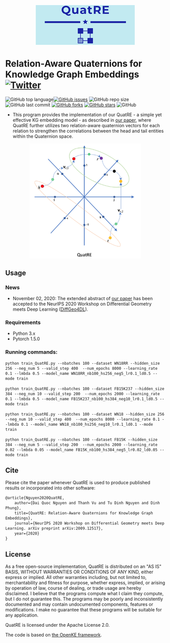 <p align="center">
	<img src="https://github.com/daiquocnguyen/QuatRE/blob/master/QuatRE_logo.png">
</p>

# Relation-Aware Quaternions for Knowledge Graph Embeddings<a href="https://twitter.com/intent/tweet?text=Wow:&url=https%3A%2F%2Fgithub.com%2Fdaiquocnguyen%2FQuatRE%2Fblob%2Fmaster%2FREADME.md"><img alt="Twitter" src="https://img.shields.io/twitter/url?style=social&url=https%3A%2F%2Ftwitter.com%2Fdaiquocng"></a>

<img alt="GitHub top language" src="https://img.shields.io/github/languages/top/daiquocnguyen/QuatRE"><a href="https://github.com/daiquocnguyen/QuatRE/issues"><img alt="GitHub issues" src="https://img.shields.io/github/issues/daiquocnguyen/QuatRE"></a>
<img alt="GitHub repo size" src="https://img.shields.io/github/repo-size/daiquocnguyen/QuatRE">
<img alt="GitHub last commit" src="https://img.shields.io/github/last-commit/daiquocnguyen/QuatRE">
<a href="https://github.com/daiquocnguyen/QuatRE/network"><img alt="GitHub forks" src="https://img.shields.io/github/forks/daiquocnguyen/QuatRE"></a>
<a href="https://github.com/daiquocnguyen/QuatRE/stargazers"><img alt="GitHub stars" src="https://img.shields.io/github/stars/daiquocnguyen/QuatRE"></a>
<img alt="GitHub" src="https://img.shields.io/github/license/daiquocnguyen/QuatRE">

- This program provides the implementation of our QuatRE - a simple yet effective KG embedding model - as described in [our paper](https://arxiv.org/abs/2009.12517), where QuatRE further utilizes two relation-aware quaternion vectors for each relation to strengthen the correlations between the head and tail entities within the Quaternion space.

<p align="center">
	<img src="https://github.com/daiquocnguyen/QuatRE/blob/master/QuatRE.png" width="350">
</p>


## Usage

### News
- November 02, 2020: The extended abstract of [our paper](https://arxiv.org/abs/2009.12517) has been accepted to the NeurIPS 2020 Workshop on Differential Geometry meets Deep Learning ([DiffGeo4DL](https://sites.google.com/view/diffgeo4dl/)).


### Requirements
- Python 3.x
- Pytorch 1.5.0

### Running commands:
	
	python train_QuatRE.py --nbatches 100 --dataset WN18RR --hidden_size 256 --neg_num 5 --valid_step 400  --num_epochs 8000 --learning_rate 0.1 --lmbda 0.5 --model_name WN18RR_nb100_hs256_neg5_lr0.1_ld0.5 --mode train

	python train_QuatRE.py --nbatches 100 --dataset FB15K237 --hidden_size 384 --neg_num 10 --valid_step 200  --num_epochs 2000 --learning_rate 0.1 --lmbda 0.5 --model_name FB15K237_nb100_hs384_neg10_lr0.1_ld0.5 --mode train

	python train_QuatRE.py --nbatches 100 --dataset WN18 --hidden_size 256 --neg_num 10 --valid_step 400  --num_epochs 8000 --learning_rate 0.1 --lmbda 0.1 --model_name WN18_nb100_hs256_neg10_lr0.1_ld0.1 --mode train
	
	python train_QuatRE.py --nbatches 100 --dataset FB15K --hidden_size 384 --neg_num 5 --valid_step 200  --num_epochs 2000 --learning_rate 0.02 --lmbda 0.05 --model_name FB15K_nb100_hs384_neg5_lr0.02_ld0.05 --mode train


## Cite 

Please cite the paper whenever QuatRE is used to produce published results or incorporated into other software:

	@article{Nguyen2020QuatRE,
		author={Dai Quoc Nguyen and Thanh Vu and Tu Dinh Nguyen and Dinh Phung},
		title={QuatRE: Relation-Aware Quaternions for Knowledge Graph Embeddings},
		journal={NeurIPS 2020 Workshop on Differential Geometry meets Deep Learning. arXiv preprint arXiv:2009.12517},
		year={2020}
	}

## License

As a free open-source implementation, QuatRE is distributed on an "AS IS" BASIS, WITHOUT WARRANTIES OR CONDITIONS OF ANY KIND, either express or implied. All other warranties including, but not limited to, merchantability and fitness for purpose, whether express, implied, or arising by operation of law, course of dealing, or trade usage are hereby disclaimed. I believe that the programs compute what I claim they compute, but I do not guarantee this. The programs may be poorly and inconsistently documented and may contain undocumented components, features or modifications. I make no guarantee that these programs will be suitable for any application.

QuatRE is licensed under the Apache License 2.0.

The code is based on [the OpenKE framework](https://github.com/thunlp/OpenKE/tree/OpenKE-PyTorch(old)).
